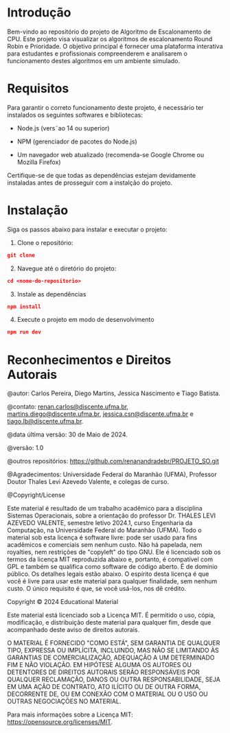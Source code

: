 
# Introdução
Bem-vindo ao repositório do projeto de Algoritmo de Escalonamento de CPU.
Este projeto visa visualizar os algoritmos de escalonamento Round Robin e
Prioridade. O objetivo principal é fornecer uma plataforma interativa para
estudantes e profissionais compreenderem e analisarem o funcionamento destes
algoritmos em um ambiente simulado.
# Requisitos
Para garantir o correto funcionamento deste projeto, é necessário ter instalados
os seguintes softwares e bibliotecas:

 - Node.js (vers˜ao 14 ou superior)

 - NPM (gerenciador de pacotes do Node.js)

 - Um navegador web atualizado (recomenda-se Google Chrome ou Mozilla Firefox)

Certifique-se de que todas as dependências estejam devidamente instaladas antes de prosseguir com a instalção do projeto.

# Instalação

Siga os passos abaixo para instalar e executar o projeto:

1. Clone o repositório:
```json
git clone
```
2. Navegue até o diretório do projeto:
```json
cd <nome-do-repositorio>
```
3. Instale as dependências
```json
npm install
```
4. Execute o projeto em modo de desenvolvimento
```json
npm run dev
```
# Reconhecimentos e Direitos Autorais

@autor: Carlos Pereira, Diego Martins, Jessica Nascimento e Tiago Batista.

@contato: renan.carlos@discente.ufma.br, martins.diego@discente.ufma.br, jessica.csn@discente.ufma.br e tiago.lb@discente.ufma.br.

@data última versão: 30 de Maio de 2024.

@versão: 1.0

@outros repositórios: https://github.com/renanandradebr/PROJETO_SO.git

@Agradecimentos: Universidade Federal do Maranhão (UFMA), Professor Doutor Thales Levi Azevedo Valente, e colegas de curso.

@Copyright/License

Este material é resultado de um trabalho acadêmico para a disciplina Sistemas Operacionais, sobre a orientação do professor Dr. THALES LEVI AZEVEDO VALENTE, semestre letivo 2024.1, curso Engenharia da Computação, na Universidade Federal do Maranhão (UFMA). Todo o material sob esta licença é software livre: pode ser usado para fins acadêmicos e comerciais sem nenhum custo. Não há papelada, nem royalties, nem restrições de "copyleft" do tipo GNU. Ele é licenciado sob os termos da licença MIT reproduzida abaixo e, portanto, é compatível com GPL e também se qualifica como software de código aberto. É de domínio público. Os detalhes legais estão abaixo. O espírito desta licença é que você é livre para usar este material para qualquer finalidade, sem nenhum custo. O único requisito é que, se você usá-los, nos dê crédito.

Copyright © 2024 Educational Material

Este material está licenciado sob a Licença MIT. É permitido o uso, cópia, modificação, e distribuição deste material para qualquer fim, desde que acompanhado deste aviso de direitos autorais.

O MATERIAL É FORNECIDO "COMO ESTÁ", SEM GARANTIA DE QUALQUER TIPO, EXPRESSA OU IMPLÍCITA, INCLUINDO, MAS NÃO SE LIMITANDO ÀS GARANTIAS DE COMERCIALIZAÇÃO, ADEQUAÇÃO A UM DETERMINADO FIM E NÃO VIOLAÇÃO. EM HIPÓTESE ALGUMA OS AUTORES OU DETENTORES DE DIREITOS AUTORAIS SERÃO RESPONSÁVEIS POR QUALQUER RECLAMAÇÃO, DANOS OU OUTRA RESPONSABILIDADE, SEJA EM UMA AÇÃO DE CONTRATO, ATO ILÍCITO OU DE OUTRA FORMA, DECORRENTE DE, OU EM CONEXÃO COM O MATERIAL OU O USO OU OUTRAS NEGOCIAÇÕES NO MATERIAL.

Para mais informações sobre a Licença MIT: https://opensource.org/licenses/MIT.
